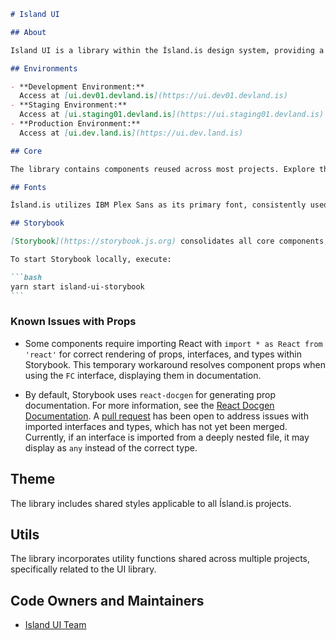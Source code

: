 ````markdown
# Island UI

## About

Island UI is a library within the Ísland.is design system, providing a collection of guides, components, and utilities to streamline the development of new projects.

## Environments

- **Development Environment:**  
  Access at [ui.dev01.devland.is](https://ui.dev01.devland.is)
- **Staging Environment:**  
  Access at [ui.staging01.devland.is](https://ui.staging01.devland.is)
- **Production Environment:**  
  Access at [ui.dev.land.is](https://ui.dev.land.is)

## Core

The library contains components reused across most projects. Explore the complete component list by visiting the UI library through the links in the **Environments** section.

## Fonts

Ísland.is utilizes IBM Plex Sans as its primary font, consistently used across all projects and available within the Island UI library.

## Storybook

[Storybook](https://storybook.js.org) consolidates all core components, providing interactive documentation for component exploration.

To start Storybook locally, execute:

```bash
yarn start island-ui-storybook
```
````

### Known Issues with Props

- Some components require importing React with `import * as React from 'react'` for correct rendering of props, interfaces, and types within Storybook. This temporary workaround resolves component props when using the `FC` interface, displaying them in documentation.

- By default, Storybook uses `react-docgen` for generating prop documentation. For more information, see the [React Docgen Documentation](https://github.com/storybookjs/storybook/blob/main/addons/docs/react/README.md#typescript-props-with-react-docgen). A [pull request](https://github.com/reactjs/react-docgen/pull/352) has been open to address issues with imported interfaces and types, which has not yet been merged. Currently, if an interface is imported from a deeply nested file, it may display as `any` instead of the correct type.

## Theme

The library includes shared styles applicable to all Ísland.is projects.

## Utils

The library incorporates utility functions shared across multiple projects, specifically related to the UI library.

## Code Owners and Maintainers

- [Island UI Team](https://github.com/orgs/island-is/teams/island-ui/members)

```

```
